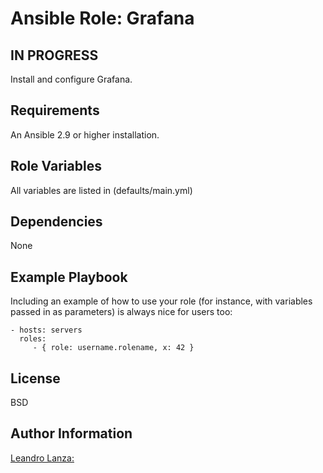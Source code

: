 Ansible Role: Grafana
=========

## IN PROGRESS

Install and configure Grafana.

Requirements
------------

An Ansible 2.9 or higher installation.

Role Variables
--------------

All variables are listed in (defaults/main.yml)

Dependencies
------------

None

Example Playbook
----------------

Including an example of how to use your role (for instance, with variables passed in as parameters) is always nice for users too:

    - hosts: servers
      roles:
         - { role: username.rolename, x: 42 }

License
-------

BSD

Author Information
------------------

[Leandro Lanza:](https://github.com/leandrolanza?tab=repositories)
